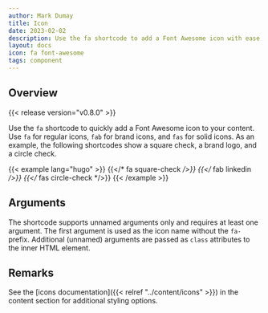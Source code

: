 ```yaml
---
author: Mark Dumay
title: Icon
date: 2023-02-02
description: Use the fa shortcode to add a Font Awesome icon with ease.
layout: docs
icon: fa font-awesome
tags: component
---
```


## Overview

{{< release version="v0.8.0" >}}

Use the `fa` shortcode to quickly add a Font Awesome icon to your content. Use `fa` for regular icons, `fab` for brand icons, and `fas` for solid icons. As an example, the following shortcodes show a square check, a brand logo, and a circle check.

<!-- markdownlint-disable MD037 -->
{{< example lang="hugo" >}}
{{</* fa square-check */>}}
{{</* fab linkedin */>}}
{{</* fas circle-check */>}}
{{< /example >}}
<!-- markdownlint-enable MD037 -->

## Arguments

The shortcode supports unnamed arguments only and requires at least one argument. The first argument is used as the icon name without the `fa-` prefix. Additional (unnamed) arguments are passed as `class` attributes to the inner HTML element.

## Remarks

See the [icons documentation]({{< relref "../content/icons" >}}) in the content section for additional styling options.

